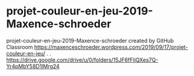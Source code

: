 # projet-couleur-en-jeu-2019-Maxence-schroeder
projet-couleur-en-jeu-2019-Maxence-schroeder created by GitHub Classroom
https://maxenceschroeder.wordpress.com/2019/09/17/projet-couleur-en-jeu/
.
.
https://drive.google.com/drive/u/0/folders/15JF6fFIiQXes7Q-Yr4pMbY58D1lMrg24
